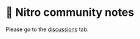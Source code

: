 # 💬 Nitro community notes

Please go to the [discussions](https://github.com/nitrojsdev/community/discussions) tab.
